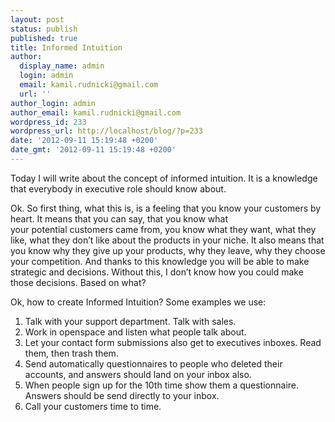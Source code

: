 ```yaml
---
layout: post
status: publish
published: true
title: Informed Intuition
author:
  display_name: admin
  login: admin
  email: kamil.rudnicki@gmail.com
  url: ''
author_login: admin
author_email: kamil.rudnicki@gmail.com
wordpress_id: 233
wordpress_url: http://localhost/blog/?p=233
date: '2012-09-11 15:19:48 +0200'
date_gmt: '2012-09-11 15:19:48 +0200'
---
```

<p>Today I will write about the concept of informed intuition. It is a knowledge that everybody in executive role should know about.</p>
<p>Ok. So first thing, what this is, is a feeling that you know your customers by heart. It means that you can say, that you know what your potential customers came from, you know what they want, what they like, what they don&#8217;t like about the products in your niche. It also means that you know why they give up your products, why they leave, why they choose your competition. And thanks to this knowledge you will be able to make strategic and decisions. Without this, I don&#8217;t know how you could make those decisions. Based on what?</p>
<p>Ok, how to create Informed Intuition? Some examples we use:</p>
<ol>
<li>Talk with your support department. Talk with sales.</li>
<li>Work in openspace and listen what people talk about.</li>
<li>Let your contact form submissions also get to executives inboxes. Read them, then trash them.</li>
<li>Send automatically questionnaires to people who deleted their accounts, and answers should land on your inbox also.</li>
<li>When people sign up for the 10th time show them a questionnaire. Answers should be send directly to your inbox.</li>
<li>Call your customers time to time.</li>
</ol>
